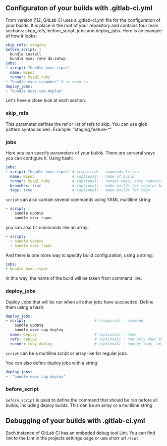 ## Configuraton of your builds with .gitlab-ci.yml

From version 7.12, GitLab CI uses a .gitlab-ci.yml file for the configuration of your builds. It is place in the root of your repository and contains four main sections: skep_refs, before_script, jobs and deploy_jobs. Here is an example of how it looks:

```yaml
skip_refs: staging
before_script: |
  bundle install
  bundle exec rake db:setup
jobs:
- script: "bundle exec rspec"
  name: Rspec
  runner: mysql,ruby
- "bundle exec cucumber" # or even so
deploy_jobs:
- "bundle exec cap deploy"

```

Let's have a close look at each section.

### skip_refs
This parameter defines the ref or list of refs to skip. You can use glob pattern syntax as well. Example: "staging,feature-*"

### jobs
Here you can specify parameters of your builds. There are serveral ways you can configure it. Using hash:

```yaml
jobs:
- script: "bundle exec rspec" # (required) - commands to run
  name: Rspec                 # (optional) - name of build
  runner: mysql,ruby          # (optional) - runner tags, only runners which have these tags will be used
  branches: true              # (optional) - make builds for regular branches
  tags: true                  # (optional) - make builds for tags
```

`script` can also cantain several commands using YAML multiline string:

```yaml
- script: |
    bundle updata
    bundle exec rspec
```

you can also fill commands like an array:

```yaml
- script:
  - bundle update
  - bundle exec rspec
```

And there is one more way to specify build configuration, using a string:

```yaml
jobs:
- bundle exec rspec
```
In this way, the name of the build will be taken from command line.

### deploy_jobs
Deploy Jobs that will be run when all other jobs have succeeded. Define them using a hash:

```yaml
deploy_jobs:
- script: |                             # (required) - command
    bundle update
    bundle exec cap deploy
  name: Deploy                          # (optional) - name
  refs: deploy                          # (optional) - run only when the above git refs strings match the branch or tag that was pushed.
  runner: ruby,deploy                   # (optional) - runner tags, only runners which have these tags will be used
```

`script` can be a multiline script or array like for regular jobs.

You can also define deploy jobs with a string:

```yaml
deploy_jobs:
-  "bundle exec cap deploy"
```

### before_script
`before_script` is used to define the command that should be ran before all builds, including deploy builds. This can be an array or a multiline string.

## Debugging of your builds with .gitlab-ci.yml

Each instance of GitLab CI has an embeded debug tool Lint. You can find link to the Lint in the projects settings page or use short url `/lint`.
